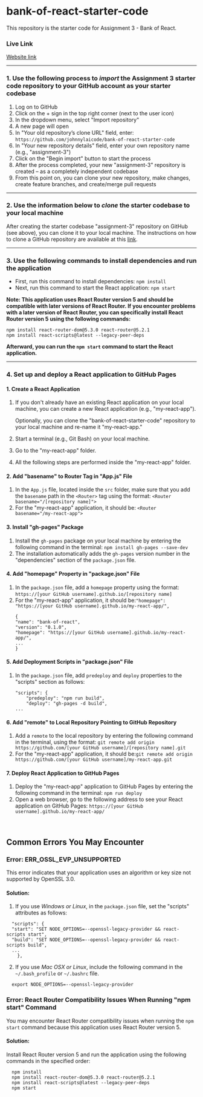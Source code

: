 # bank-of-react-starter-code
This repository is the starter code for Assignment 3 - Bank of React.

### Live Link 
[Website link](https://jackiewu099.github.io/assignment-3/)

----------
### 1. Use the following process to ***import*** the Assignment 3 starter code repository to your GitHub account as your starter codebase
1.	Log on to GitHub
2.	Click on the + sign in the top right corner (next to the user icon)
3.	In the dropdown menu, select "Import repository"
4.	A new page will open
5.	In "Your old repository’s clone URL" field, enter: `https://github.com/johnnylaicode/bank-of-react-starter-code`
6.	In "Your new repository details" field, enter your own repository name (e.g., "assignment-3")
7.	Click on the "Begin import" button to start the process
8.	After the process completed, your new "assignment-3" repository is created – as a completely independent codebase
9.	From this point on, you can clone your new repository, make changes, create feature branches, and create/merge pull requests

----------
### 2. Use the information below to ***clone*** the starter codebase to your local machine
After creating the starter codebase "assignment-3" repository on GitHub (see above), you can clone it to your local machine. The instructions on how to clone a GitHub repository are available at this [link](https://docs.github.com/en/repositories/creating-and-managing-repositories/cloning-a-repository).

----------
### 3. Use the following commands to install dependencies and run the application

- First, run this command to install dependencies: ```npm install```
- Next, run this command to start the React application: ```npm start```

**Note: This application uses React Router version 5 and should be compatible with later versions of React Router. If you encounter problems with a later version of React Router, you can specifically install React Router version 5 using the following commands:** 
```
npm install react-router-dom@5.3.0 react-router@5.2.1
npm install react-scripts@latest --legacy-peer-deps 
``` 
**Afterward, you can run the ```npm start``` command to start the React application.**

----------
### 4. Set up and deploy a React application to GitHub Pages
#### 1. Create a React Application
1. If you don't already have an existing React application on your local machine, you can create a new React application (e.g., "my-react-app").

    Optionally, you can clone the "bank-of-react-starter-code" repository to your local machine and re-name it "my-react-app."
2. Start a terminal (e.g., Git Bash) on your local machine.
3. Go to the "my-react-app" folder.
4. All the following steps are performed inside the "my-react-app" folder. 

#### 2. Add "basename" to Router Tag in "App.js" File
1. In the `App.js` file, located inside the `src` folder, make sure that you add the `basename` path in the `<Router>` tag using the format: `<Router basename="/[repository name]">`
2. For the "my-react-app" application, it should be: `<Router basename="/my-react-app">`

#### 3. Install "gh-pages" Package
1. Install the `gh-pages` package on your local machine by entering the following command in the terminal: `npm install gh-pages --save-dev`
2. The installation automatically adds the `gh-pages` version number in the "dependencies" section of the `package.json` file.

#### 4. Add "homepage" Property in "package.json" File
1. In the `package.json` file, add a `homepage` property using the format: `https://[your GitHub username].github.io/[repository name]`
2. For the "my-react-app" application, it should be:`"homepage": "https://[your GitHub username].github.io/my-react-app/",` 
    ```
    {
    "name": "bank-of-react",
    "version": "0.1.0",
    "homepage": "https://[your GitHub username].github.io/my-react-app/",
    ...
    }
    ```

#### 5. Add Deployment Scripts in "package.json" File
1. In the `package.json` file, add `predeploy` and `deploy` properties to the "scripts" section as follows:
    ```
    "scripts": {
        "predeploy": "npm run build",
        "deploy": "gh-pages -d build",
    ...
    ```

#### 6. Add "remote" to Local Repository Pointing to GitHub Repository
1. Add a `remote` to the local repository by entering the following command in the terminal, using the format: `git remote add origin https://github.com/[your GitHub username]/[repository name].git`
2. For the "my-react-app" application, it should be:`git remote add origin https://github.com/[your GitHub username]/my-react-app.git` 

#### 7. Deploy React Application to GitHub Pages
1. Deploy the "my-react-app" application to GitHub Pages by entering the following command in the terminal: `npm run deploy`
2. Open a web browser, go to the following address to see your React application on GitHub Pages: `https://[your GitHub username].github.io/my-react-app/` 

<br/>

## Common Errors You May Encounter
### Error: ERR_OSSL_EVP_UNSUPPORTED
This error indicates that your application uses an algorithm or key size not supported by OpenSSL 3.0.
#### Solution: 
1. If you use *Windows or Linux*, in the `package.json` file, set the "scripts" attributes as follows:

```
  "scripts": {
  "start": "SET NODE_OPTIONS=--openssl-legacy-provider && react-scripts start", 
  "build": "SET NODE_OPTIONS=--openssl-legacy-provider && react-scripts build", 
  ...
    },
```

2. If you use *Mac OSX or Linux*, include the following command in the `~/.bash_profile` or `~/.bashrc` file.

```
  export NODE_OPTIONS=--openssl-legacy-provider
```

### Error: React Router Compatibility Issues When Running "npm start" Command
You may encounter React Router compatibility issues when running the `npm start` command because this application uses React Router version 5. 
#### Solution: 
Install React Router version 5 and run the application using the following commands in the specified order: 

```
  npm install
  npm install react-router-dom@5.3.0 react-router@5.2.1 
  npm install react-scripts@latest --legacy-peer-deps 
  npm start
```

